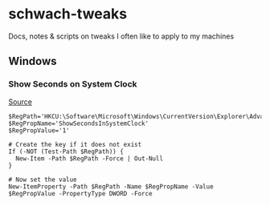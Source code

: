 # schwach-tweaks
Docs, notes &amp; scripts on tweaks I often like to apply to my machines

## Windows

### Show Seconds on System Clock
[Source](https://www.howtogeek.com/325096/how-to-make-windows-10s-taskbar-clock-display-seconds/)
```pwsh
$RegPath='HKCU:\Software\Microsoft\Windows\CurrentVersion\Explorer\Advanced'
$RegPropName='ShowSecondsInSystemClock'
$RegPropValue='1'

# Create the key if it does not exist
If (-NOT (Test-Path $RegPath)) {
  New-Item -Path $RegPath -Force | Out-Null
}

# Now set the value
New-ItemProperty -Path $RegPath -Name $RegPropName -Value $RegPropValue -PropertyType DWORD -Force

```
